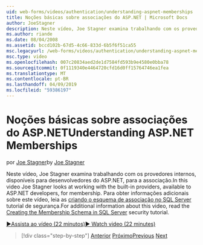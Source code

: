 ```yaml
---
uid: web-forms/videos/authentication/understanding-aspnet-memberships
title: Noções básicas sobre associações do ASP.NET | Microsoft Docs
author: JoeStagner
description: Neste vídeo, Joe Stagner examina trabalhando com os provedores internos, disponíveis para desenvolvedores do ASP.NET, para a associação. Para obter informações adicionais sobre est...
ms.author: riande
ms.date: 08/04/2008
ms.assetid: bccd102b-67d5-4c66-833d-6b5f6f51ca55
msc.legacyurl: /web-forms/videos/authentication/understanding-aspnet-memberships
msc.type: video
ms.openlocfilehash: 007c20834aed2de1d7584fd593b9e4580e0bba78
ms.sourcegitcommit: 0f1119340e4464720cfd16d0ff15764746ea1fea
ms.translationtype: MT
ms.contentlocale: pt-BR
ms.lasthandoff: 04/09/2019
ms.locfileid: "59386197"
---
```

# <a name="understanding-aspnet-memberships"></a><span data-ttu-id="e41e3-104">Noções básicas sobre associações do ASP.NET</span><span class="sxs-lookup"><span data-stu-id="e41e3-104">Understanding ASP.NET Memberships</span></span>

<span data-ttu-id="e41e3-105">por [Joe Stagner](https://github.com/JoeStagner)</span><span class="sxs-lookup"><span data-stu-id="e41e3-105">by [Joe Stagner](https://github.com/JoeStagner)</span></span>

<span data-ttu-id="e41e3-106">Neste vídeo, Joe Stagner examina trabalhando com os provedores internos, disponíveis para desenvolvedores do ASP.NET, para a associação.</span><span class="sxs-lookup"><span data-stu-id="e41e3-106">In this video Joe Stagner looks at working with the built-in providers, available to ASP.NET developers, for membership.</span></span> <span data-ttu-id="e41e3-107">Para obter informações adicionais sobre este vídeo, leia as [criando o esquema de associação no SQL Server](../../overview/older-versions-security/membership/creating-the-membership-schema-in-sql-server-vb.md) tutorial de segurança.</span><span class="sxs-lookup"><span data-stu-id="e41e3-107">For additional information about this video, read the [Creating the Membership Schema in SQL Server](../../overview/older-versions-security/membership/creating-the-membership-schema-in-sql-server-vb.md) security tutorial.</span></span>

[<span data-ttu-id="e41e3-108">&#9654;Assista ao vídeo (22 minutos)</span><span class="sxs-lookup"><span data-stu-id="e41e3-108">&#9654; Watch video (22 minutes)</span></span>](https://channel9.msdn.com/Blogs/ASP-NET-Site-Videos/understanding-aspnet-memberships)

> [!div class="step-by-step"]
> <span data-ttu-id="e41e3-109">[Anterior](use-custom-principal-objects.md)
> [Próximo](configuring-sql-to-work-with-membership-schemas.md)</span><span class="sxs-lookup"><span data-stu-id="e41e3-109">[Previous](use-custom-principal-objects.md)
[Next](configuring-sql-to-work-with-membership-schemas.md)</span></span>

